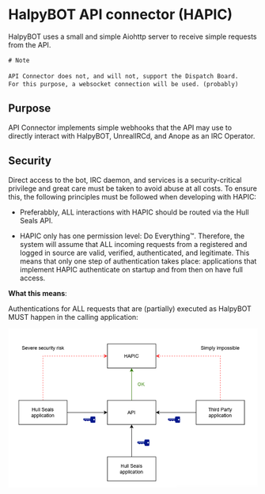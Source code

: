 # HalpyBOT API connector (HAPIC)

HalpyBOT uses a small and simple Aiohttp server to receive
simple requests from the API. 

```
# Note

API Connector does not, and will not, support the Dispatch Board.
For this purpose, a websocket connection will be used. (probably)
```

## Purpose

API Connector implements simple webhooks that the API may use to directly
interact with HalpyBOT, UnrealIRCd, and Anope as an IRC Operator.

## Security

Direct access to the bot, IRC daemon, and services is a security-critical privilege
and great care must be taken to avoid abuse at all costs. To ensure this, the following
principles must be followed when developing with HAPIC:

- Preferabbly, ALL interactions with HAPIC should be routed via the Hull Seals API.

- HAPIC only has one permission level: Do Everything™. Therefore, the system
will assume that ALL incoming requests from a registered and logged in source are valid, verified, authenticated, and legitimate.
  This means that only one step of authentication takes place: applications that implement HAPIC
  authenticate on startup and from then on have full access.
  
**What this means**:

Authentications for ALL requests that are (partially) executed as HalpyBOT MUST happen in the calling application:

![Chart](../../assets/hapic-chart.PNG)
